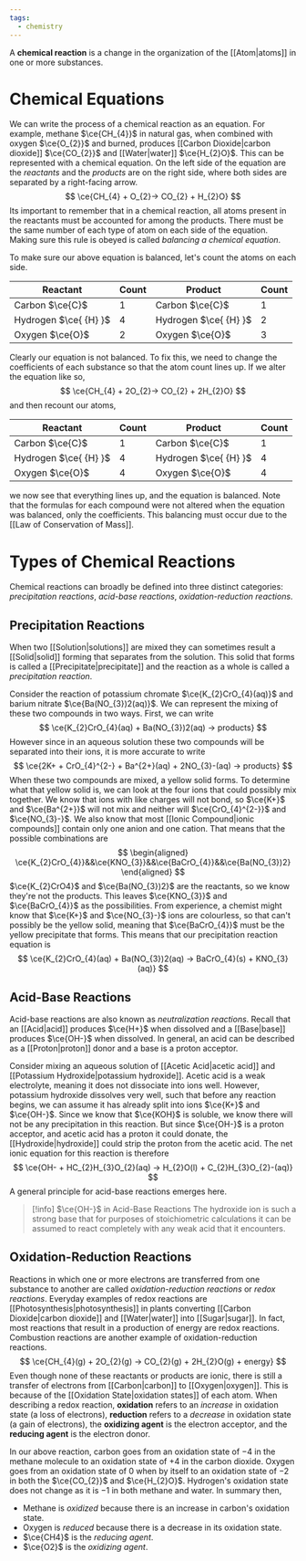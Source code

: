 ```yaml
---
tags:
  - chemistry
---
```

A **chemical reaction** is a change in the organization of the [[Atom|atoms]] in one or more substances.

# Chemical Equations

We can write the process of a chemical reaction as an equation. For example, methane $\ce{CH_{4}}$ in natural gas, when combined with oxygen $\ce{O_{2}}$ and burned, produces [[Carbon Dioxide|carbon dioxide]] $\ce{CO_{2}}$ and [[Water|water]] $\ce{H_{2}O}$. This can be represented with a chemical equation. On the left side of the equation are the *reactants* and the *products* are on the right side, where both sides are separated by a right-facing arrow.
$$
\ce{CH_{4} + O_{2}-> CO_{2} + H_{2}O}
$$
Its important to remember that in a chemical reaction, all atoms present in the reactants must be accounted for among the products. There must be the same number of each type of atom on each side of the equation. Making sure this rule is obeyed is called *balancing a chemical equation*.

To make sure our above equation is balanced, let's count the atoms on each side.

| Reactant              | Count | Product               | Count |
| --------------------- | ----- | --------------------- | ----- |
| Carbon $\ce{C}$       | 1     | Carbon $\ce{C}$       | 1     |
| Hydrogen $\ce{ {H} }$ | 4     | Hydrogen $\ce{ {H} }$ | 2     |
| Oxygen $\ce{O}$       | 2     | Oxygen $\ce{O}$       | 3     |

Clearly our equation is not balanced. To fix this, we need to change the coefficients of each substance so that the atom count lines up. If we alter the equation like so,
$$
\ce{CH_{4} + 2O_{2}-> CO_{2} + 2H_{2}O}
$$
and then recount our atoms,

| Reactant              | Count | Product               | Count |
| --------------------- | ----- | --------------------- | ----- |
| Carbon $\ce{C}$       | 1     | Carbon $\ce{C}$       | 1     |
| Hydrogen $\ce{ {H} }$ | 4     | Hydrogen $\ce{ {H} }$ | 4     |
| Oxygen $\ce{O}$       | 4     | Oxygen $\ce{O}$       | 4     |
we now see that everything lines up, and the equation is balanced. Note that the formulas for each compound were not altered when the equation was balanced, only the coefficients. This balancing must occur due to the [[Law of Conservation of Mass]].

# Types of Chemical Reactions

Chemical reactions can broadly be defined into three distinct categories: *precipitation reactions*, *acid-base reactions*, *oxidation-reduction reactions*. 

## Precipitation Reactions

When two [[Solution|solutions]] are mixed they can sometimes result a [[Solid|solid]] forming that separates from the solution. This solid that forms is called a [[Precipitate|precipitate]] and the reaction as a whole is called a *precipitation reaction*. 

Consider the reaction of potassium chromate $\ce{K_{2}CrO_{4}(aq)}$ and barium nitrate $\ce{Ba(NO_{3})2(aq)}$. We can represent the mixing of these two compounds in two ways. First, we can write
$$
\ce{K_{2}CrO_{4}(aq) + Ba(NO_{3})2(aq) -> products}
$$
However since in an aqueous solution these two compounds will be separated into their ions, it is more accurate to write
$$
\ce{2K+ + CrO_{4}^{2-} + Ba^{2+}(aq) + 2NO_{3}-(aq) -> products}
$$
When these two compounds are mixed, a yellow solid forms. To determine what that yellow solid is, we can look at the four ions that could possibly mix together. We know that ions with like charges will not bond, so $\ce{K+}$ and $\ce{Ba^{2+}}$ will not mix and neither will $\ce{CrO_{4}^{2-}}$ and $\ce{NO_{3}-}$. We also know that most [[Ionic Compound|ionic compounds]] contain only one anion and one cation. That means that the possible combinations are 
$$
\begin{aligned}
\ce{K_{2}CrO_{4}}&&\ce{KNO_{3}}&&\ce{BaCrO_{4}}&&\ce{Ba(NO_{3})2}
\end{aligned}
$$
$\ce{K_{2}CrO4}$ and $\ce{Ba(NO_{3})2}$ are the reactants, so we know they're not the products. This leaves $\ce{KNO_{3}}$ and $\ce{BaCrO_{4}}$ as the possibilities. From experience, a chemist might know that $\ce{K+}$ and $\ce{NO_{3}-}$ ions are colourless, so that can't possibly be the yellow solid, meaning that $\ce{BaCrO_{4}}$ must be the yellow precipitate that forms. This means that our precipitation reaction equation is
$$
\ce{K_{2}CrO_{4}(aq) + Ba(NO_{3})2(aq) -> BaCrO_{4}(s) + KNO_{3}(aq)}
$$
## Acid-Base Reactions

Acid-base reactions are also known as *neutralization reactions*. Recall that an [[Acid|acid]] produces $\ce{H+}$ when dissolved and a [[Base|base]] produces $\ce{OH-}$ when dissolved. In general, an acid can be described as a [[Proton|proton]] donor and a base is a proton acceptor.

Consider mixing an aqueous solution of [[Acetic Acid|acetic acid]] and [[Potassium Hydroxide|potassium hydroxide]]. Acetic acid is a weak electrolyte, meaning it does not dissociate into ions well. However, potassium hydroxide dissolves very well, such that before any reaction begins, we can assume it has already split into ions $\ce{K+}$ and $\ce{OH-}$. Since we know that $\ce{KOH}$ is soluble, we know there will not be any precipitation in this reaction. But since $\ce{OH-}$ is a proton acceptor, and acetic acid has a proton it could donate, the [[Hydroxide|hydroxide]] could strip the proton from the acetic acid. The net ionic equation for this reaction is therefore
$$
\ce{OH- + HC_{2}H_{3}O_{2}(aq) -> H_{2}O(l) + C_{2}H_{3}O_{2}-(aq)}
$$
A general principle for acid-base reactions emerges here.

>[!info] $\ce{OH-}$ in Acid-Base Reactions
>The hydroxide ion is such a strong base that for purposes of stoichiometric calculations it can be assumed to react completely with any weak acid that it encounters.

## Oxidation-Reduction Reactions

Reactions in which one or more electrons are transferred from one substance to another are called *oxidation-reduction reactions* or *redox reactions*. Everyday examples of redox reactions are [[Photosynthesis|photosynthesis]] in plants converting [[Carbon Dioxide|carbon dioxide]] and [[Water|water]] into [[Sugar|sugar]]. In fact, most reactions that result in a production of energy are redox reactions. Combustion reactions are another example of oxidation-reduction reactions. 
$$
\ce{CH_{4}(g) + 2O_{2}(g) -> CO_{2}(g) + 2H_{2}O(g) + energy}
$$
Even though none of these reactants or products are ionic, there is still a transfer of electrons from [[Carbon|carbon]] to [[Oxygen|oxygen]]. This is because of the [[Oxidation State|oxidation states]] of each atom. When describing a redox reaction, **oxidation** refers to an *increase* in oxidation state (a loss of electrons), **reduction** refers to a *decrease* in oxidation state (a gain of electrons), the **oxidizing agent** is the electron acceptor, and the **reducing agent** is the electron donor. 

In our above reaction, carbon goes from an oxidation state of $-4$ in the methane molecule to an oxidation state of $+4$ in the carbon dioxide. Oxygen goes from an oxidation state of $0$ when by itself to an oxidation state of $-2$ in both the $\ce{CO_{2}}$ and $\ce{H_{2}O}$. Hydrogen's oxidation state does not change as it is $-1$ in both methane and water. In summary then,

- Methane is *oxidized* because there is an increase in carbon's oxidation state.
- Oxygen is *reduced* because there is a decrease in its oxidation state.
- $\ce{CH4}$ is the *reducing agent*.
- $\ce{O2}$ is the *oxidizing agent*.